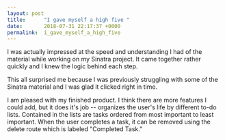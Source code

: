 ```yaml
---
layout: post
title:      "I gave myself a high five "
date:       2018-07-31 22:17:37 +0000
permalink:  i_gave_myself_a_high_five
---
```



I was actually impressed at the speed and understanding I had of the material while working on my Sinatra project. It came together rather quickly and I knew the logic behind each step. 

This all surprised me because I was previously struggling with some of the Sinatra material and I was glad it clicked right in time. 

I am pleased with my finished product. I think there are more features I could add, but it does it's job -- organizes the user's life by different to-do lists. Contained in the lists are tasks ordered from most important to least important. When the user completes a task, it can be removed using the delete route which is labeled "Completed Task."




